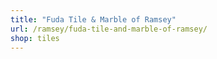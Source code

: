 ```yaml
---
title: "Fuda Tile & Marble of Ramsey"
url: /ramsey/fuda-tile-and-marble-of-ramsey/
shop: tiles
---
```

